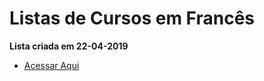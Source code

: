 # Listas de Cursos em Francês

**Lista criada em 22-04-2019**
  - [Acessar Aqui](https://github.com/ProgramacaoPratica/CursosUdemy/blob/master/Cursos%20em%20Franc%C3%AAs/1%20-%20Lista%20-%2022-04-2019.md)
